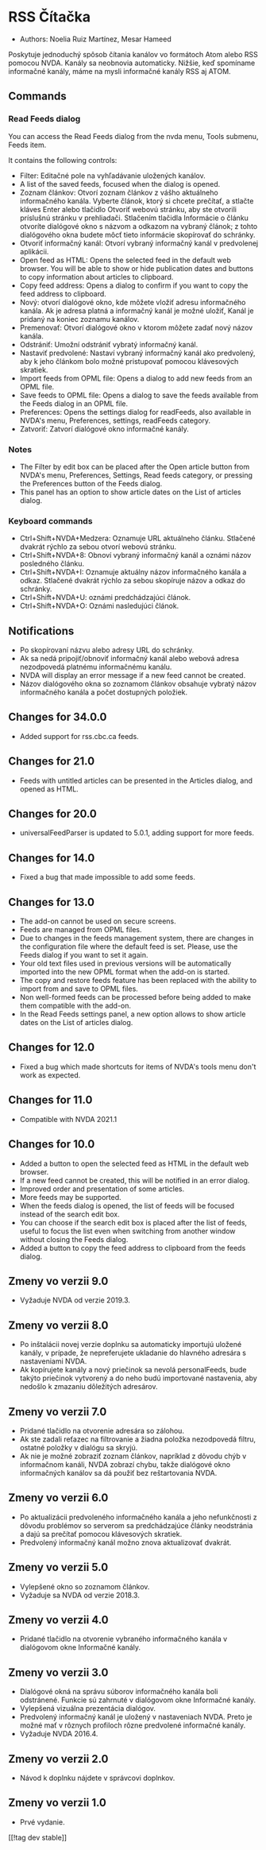 # RSS Čítačka #

* Authors: Noelia Ruiz Martínez, Mesar Hameed

Poskytuje jednoduchý spôsob čítania kanálov vo formátoch Atom alebo RSS
pomocou NVDA. Kanály sa neobnovia automaticky. Nižšie, keď spomíname
informačné kanály, máme na mysli informačné kanály RSS aj ATOM.

## Commands ##

### Read Feeds dialog ###

You can access the Read Feeds dialog from the nvda menu, Tools submenu,
Feeds item.

It contains the following controls:

* Filter: Editačné pole na vyhľadávanie uložených kanálov.
* A list of the saved feeds, focused when the dialog is opened.
* Zoznam článkov: Otvorí zoznam článkov z vášho aktuálneho informačného
  kanála. Vyberte článok, ktorý si chcete prečítať, a stlačte kláves Enter
  alebo tlačidlo Otvoriť webovú stránku, aby ste otvorili príslušnú stránku
  v prehliadači. Stlačením tlačidla Informácie o článku otvoríte dialógové
  okno s názvom a odkazom na vybraný článok; z tohto dialógového okna budete
  môcť tieto informácie skopírovať do schránky.
* Otvoriť informačný kanál: Otvorí vybraný informačný kanál v predvolenej
  aplikácii.
* Open feed as HTML: Opens the selected feed in the default web browser. You
  will be able to show or hide publication dates and buttons to copy
  information about articles to clipboard.
* Copy feed address: Opens a dialog to confirm if you want to copy the feed
  address to clipboard.
* Nový: otvorí dialógové okno, kde môžete vložiť adresu informačného
  kanála. Ak je adresa platná a informačný kanál je možné uložiť, Kanál je
  pridaný na koniec zoznamu kanálov.
* Premenovať: Otvorí dialógové okno v ktorom môžete zadať nový názov kanála.
* Odstrániť: Umožní odstrániť vybratý informačný kanál.
* Nastaviť predvolené: Nastaví vybraný informačný kanál ako predvolený, aby
  k jeho článkom bolo možné pristupovať pomocou klávesových skratiek.
* Import feeds from OPML file: Opens a dialog to add new feeds from an OPML
  file.
* Save feeds to OPML file: Opens a dialog to save the feeds available from
  the Feeds dialog in an OPML file.
* Preferences: Opens the settings dialog for readFeeds, also available in
  NVDA's menu, Preferences, settings, readFeeds category.
* Zatvoriť: Zatvorí dialógové okno informačné kanály.

### Notes #####

* The Filter by edit box can be placed after the Open article button from
  NVDA's menu, Preferences, Settings, Read feeds category, or pressing the
  Preferences button of the Feeds dialog.
* This panel has an option to show article dates on the List of articles
  dialog.


### Keyboard commands ###

* Ctrl+Shift+NVDA+Medzera: Oznamuje URL aktuálneho článku. Stlačené dvakrát
  rýchlo za sebou otvorí webovú stránku.
* Ctrl+Shift+NVDA+8: Obnoví vybraný informačný kanál a oznámi názov
  posledného článku.
* Ctrl+Shift+NVDA+I: Oznamuje aktuálny názov informačného kanála a
  odkaz. Stlačené dvakrát rýchlo za sebou skopíruje názov a odkaz do
  schránky.
* Ctrl+Shift+NVDA+U: oznámi predchádzajúci článok.
* Ctrl+Shift+NVDA+O: Oznámi nasledujúci článok.

## Notifications ##

* Po skopírovaní názvu alebo adresy URL do schránky.
* Ak sa nedá pripojiť/obnoviť informačný kanál alebo webová adresa
  nezodpovedá platnému informačnému kanálu.
* NVDA will display an error message if a new feed cannot be created.
* Názov dialógového okna so zoznamom článkov obsahuje vybratý názov
  informačného kanála a počet dostupných položiek.

## Changes for 34.0.0

* Added support for rss.cbc.ca feeds.

## Changes for 21.0

* Feeds with untitled articles can be presented in the Articles dialog, and
  opened as HTML.

## Changes for 20.0

* universalFeedParser is updated to 5.0.1, adding support for more feeds.

## Changes for 14.0

* Fixed a bug that made impossible to add some feeds.

## Changes for 13.0

* The add-on cannot be used on secure screens.
* Feeds are managed from OPML files.
* Due to changes in the feeds management system, there are changes in the
  configuration file where the default feed is set. Please, use the Feeds
  dialog if you want to set it again.
* Your old text files used in previous versions will be automatically
  imported into the new OPML format when the add-on is started.
* The copy and restore feeds feature has been replaced with the ability to
  import from and save to OPML files.
* Non well-formed feeds can be processed before being added to make them
  compatible with the add-on.
* In the Read Feeds settings panel, a new option allows to show article
  dates on the List of articles dialog.

## Changes for 12.0

* Fixed a bug which made shortcuts for items of NVDA's tools menu don't work
  as expected.

## Changes for 11.0

* Compatible with NVDA 2021.1

## Changes for 10.0 ##

* Added a button to open the selected feed as HTML in the default web
  browser.
* If a new feed cannot be created, this will be notified in an error dialog.
* Improved order and presentation of some articles.
* More feeds may be supported.
* When the feeds dialog is opened, the list of feeds will be focused instead
  of the search edit box.
* You can choose if the search edit box is placed after the list of feeds,
  useful to focus the list even when switching from another window without
  closing the Feeds dialog.
* Added a button to copy the feed address to clipboard from the feeds
  dialog.

## Zmeny vo verzii 9.0 ##

* Vyžaduje NVDA od verzie 2019.3.

## Zmeny vo verzii 8.0 ##

* Po inštalácii novej verzie doplnku sa automaticky importujú uložené
  kanály, v prípade, že nepreferujete ukladanie do hlavného adresára s
  nastaveniami NVDA.
* Ak kopírujete kanály a nový priečinok sa nevolá personalFeeds, bude takýto
  priečinok vytvorený a do neho budú importované nastavenia, aby nedošlo k
  zmazaniu dôležitých adresárov.

## Zmeny vo verzii 7.0 ##

* Pridané tlačidlo na otvorenie adresára so zálohou.
* Ak ste zadali reťazec na filtrovanie a žiadna položka nezodpovedá filtru,
  ostatné položky v dialógu sa skryjú.
* Ak nie je možné zobraziť zoznam článkov, napríklad z dôvodu chýb v
  informačnom kanáli, NVDA zobrazí chybu, takže dialógové okno informačných
  kanálov sa dá použiť bez reštartovania NVDA.

## Zmeny vo verzii 6.0 ##

* Po aktualizácii predvoleného informačného kanála a jeho nefunkčnosti z
  dôvodu problémov so serverom sa predchádzajúce články neodstránia a dajú
  sa prečítať pomocou klávesových skratiek.
* Predvolený informačný kanál možno znova aktualizovať dvakrát.

## Zmeny vo verzii 5.0 ##

* Vylepšené okno so zoznamom článkov.
* Vyžaduje sa NVDA od verzie 2018.3.

## Zmeny vo verzii 4.0 ##

* Pridané tlačidlo na otvorenie vybraného informačného kanála v dialógovom
  okne Informačné kanály.

## Zmeny vo verzii 3.0 ##

* Dialógové okná na správu súborov informačného kanála boli
  odstránené. Funkcie sú zahrnuté v dialógovom okne Informačné kanály.
* Vylepšená vizuálna prezentácia dialógov.
* Predvolený informačný kanál je uložený v nastaveniach NVDA. Preto je možné
  mať v rôznych profiloch rôzne predvolené informačné kanály.
* Vyžaduje NVDA 2016.4.

## Zmeny vo verzii 2.0 ##

* Návod k doplnku nájdete v správcovi doplnkov.

## Zmeny vo verzii 1.0 ##

* Prvé vydanie.

[[!tag dev stable]]

